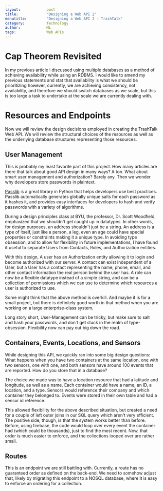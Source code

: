 ```yaml
---
layout:            post
title:             "Designing a Web API 2"
menutitle:         "Designing a Web API 2 - TrashTalk"
category:          Technology
author:            ML
tags:              Web APIs
---
```


# Cap Theorem Revisited

In my previous article I discussed using multiple databases
as a method of achieving availability while using an RDBMS.
I would like to amend my previous statements and stat that
availability is what we should be prioritizing however,
currently, we are achieving consistency, not availability,
and therefore we should switch databases as we scale, but
this is too large a task to undertake at the scale we are
currently dealing with.

# Resources and Endpoints

Now we will review the design decisions employed in
creating the TrashTalk Web API. We will review the
structural choices of the resources as well as the
underlying database structures representing those resources.

## User Management

This is probably my least favorite part of this project. How
many articles are there that talk about good API design in
many ways? A ton. What about smart user management and
authorization? Barely any. Then we wonder why developers
store passwords in plaintext.

[Passlib](https://passlib.readthedocs.io/en/stable/) is a
great library in Python that helps developers use best
practices. Passlib automatically generates globally unique
salts for each password as it hashes it, and provides easy
interfaces for developers to hash and verify passwords with
a variety of algorithms.

During a design principles class at BYU, the professor, Dr.
Scott Woodfield, emphasized that we shouldn't get caught up
in datatypes. In other words, for design purposes, an
address shouldn't just be a string. An address is a type of
itself, just like a person, a leg, even an age could have
special properties or constraints making it a unique type.
In avoiding type obsession, and to allow for flexibility in
future implementations, I have found it useful to separate
Users from Contacts, Roles, and Authorization entities.

With this design, A user has an Authorization entity
allowing it to login and become authorized with our server.
A contact can exist independent of a User, but a User has a
contact representing the name, phone, email, and other
contact information the real person behind the user has. A
role can now be a flexible datatype instead of a simple
string, and can be a collection of permissions which we can
use to determine which resources a user is authorized to
use.

Some might think that the above method is overkill. And
maybe it is for a small project, but there is definitely
good worth in that method when you are working on a large
enterprise-class system.

Long story short, User-Management can be tricky, but make
sure to salt and hash your passwords, and don't get stuck
in the realm of type-obsession. Flexibility now can pay out
big down the road.

## Containers, Events, Locations, and Sensors

While designing this API, we quickly ran into some big
design questions: What happens when you have two containers
at the same location, one with two sensors, one with one,
and both sensors have around 100 events that are reported.
How do you store that in a database?

The choice we made was to have a location resource that had
a latitude and longitude, as well as a name. Each container
would have a name, an ID, a location, and a type. Sensors
would reference their company and which container they
belonged to. Events were stored in their own table and had
a sensor id reference.

This allowed flexibility for the above described situation,
but created a need for a couple of left outer joins in our
SQL query which aren't very efficient. The positive side,
though, is that the system works better than before. Before,
using firebase, the code would loop over every event the
container had (which could be thousands), just to find the
most recent. Now, that order is much easier to enforce, and
the collections looped over are rather small.

## Routes

This is an endpoint we are still battling with. Currently, a
route has no guaranteed order as defined on the back-end. We
need to somehow adjust that, likely by migrating this
endpoint to a NOSQL database, where it is easy to enforce
an ordering for a collection.
